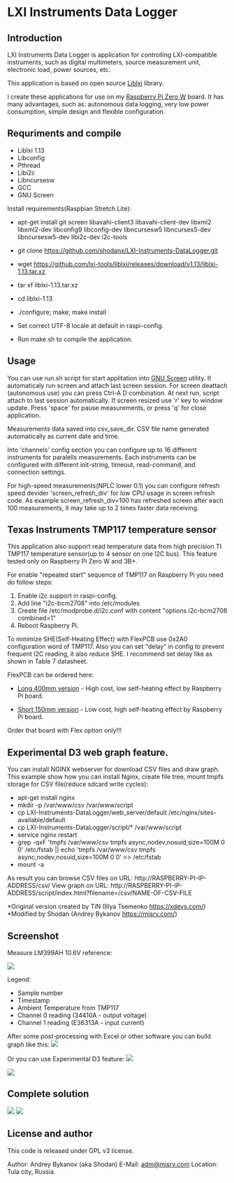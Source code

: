 # LXI Instruments Data Logger

## Introduction

LXI Instruments Data Logger is application for controlling LXI-compatible instruments, such as digital multimeters,  source measurement unit, electronic load, power sources, etc.

This application is based on open source [Liblxi](https://github.com/lxi-tools/liblxi) library.

I create these applications for use on my [Raspberry Pi Zero W](https://www.raspberrypi.org/products/raspberry-pi-zero-w/) board. It has many advantages, such as: autonomous data logging, very low power consumption, simple design and flexible configuration.


## Requriments and compile
- Liblxi 1.13
- Libconfig
- Pthread
- Libi2c
- Libncursesw
- GCC
- GNU Screen


Install requirements(Raspbian Stretch Lite):
- apt-get install git screen libavahi-client3 libavahi-client-dev libxml2 libxml2-dev libconfig9 libconfig-dev libncursesw5 libncurses5-dev libncursesw5-dev libi2c-dev i2c-tools
- git clone https://github.com/shodanx/LXI-Instruments-DataLogger.git
- wget https://github.com/lxi-tools/liblxi/releases/download/v1.13/liblxi-1.13.tar.xz
- tar xf liblxi-1.13.tar.xz
- cd liblxi-1.13
- ./configure; make; make install


- Set correct UTF-8 locale at default in raspi-config.
- Run make.sh to compile the application.

## Usage
You can use run.sh script for start applitation into [GNU Screen](https://en.wikipedia.org/wiki/GNU_Screen) utility. It automaticaly run screen and attach last screen session. For screen deattach (autonomous use) you can press Ctrl-A D combination. At next run, script attach to last session automatically.
If screen resized use 'r' key to window update.
Press 'space' for pause measurements, or press 'q' for close application.

Measurements data saved into csv_save_dir. CSV file name generated automatically as current date and time.

Into 'channels' config section you can configure up to 16 different instruments for paralells measurements. Each instruments can be configured with different init-string, timeout, read-command, and connection settings.

For high-speed measurements(NPLC lower 0.1) you can configure refresh speed devider 'screen_refresh_div' for low CPU usage in screen refresh code. As example screen_refresh_div=100 has refreshed screen after each 100 measurements, it may take up to 2 times faster data receiving.

## Texas Instruments TMP117 temperature sensor

This application also support read temperature data from high precision TI TMP117 temperature sensor(up to 4 sensor on one I2C bus).
This feature tested only on Raspberry Pi Zero W and 3B+.

For enable "repeated start" sequence of TMP117 on Raspberry Pi you need do follow steps: 

 1. Enable i2c support in raspi-config.
 2. Add line "i2c-bcm2708" into /etc/modules
 3. Create file /etc/modprobe.d/i2c.conf with content "options i2c-bcm2708 combined=1"
 4. Reboot Raspberry Pi.

To minimize SHE(Self-Heating Effect) with FlexPCB use 0x2A0 configuration word of TMP117. Also you can set "delay" in config to prevent frequent I2C reading, it also reduce SHE. I recommend set delay like as shown in Table 7 datasheet.


FlexPCB can be ordered here:

- [Long 400mm version](https://oshpark.com/shared_projects/rqIdFGTS) - High cost, low self-heating effect by Raspberry Pi board.

- [Short 150mm version](https://oshpark.com/shared_projects/LciP4Zpo) - Low cost, high self-heating effect by Raspberry Pi board.

Order that board with Flex option only!!!

## Experimental D3 web graph feature.

You can install NGINX webserver for download CSV files and draw graph.
This example show how you can install Nginx, create file tree, mount tmpfs storage for CSV file(reduce sdcard write cycles):
- apt-get install nginx
- mkdir -p /var/www/csv /var/www/script
- cp LXI-Instruments-DataLogger/web_server/default /etc/nginx/sites-available/default
- cp LXI-Instruments-DataLogger/script/* /var/www/script
- service nginx restart
- grep -qxF 'tmpfs /var/www/csv tmpfs async,nodev,nosuid,size=100M 0 0' /etc/fstab || echo 'tmpfs /var/www/csv tmpfs async,nodev,nosuid,size=100M 0 0' >> /etc/fstab
- mount -a

As result you can browse CSV files on URL: http://RASPBERRY-PI-IP-ADDRESS/csv/
View graph on URL: http://RASPBERRY-PI-IP-ADDRESS/script/index.html?filename=/csv/NAME-OF-CSV-FILE

*Original version created by TiN (Illya Tsemenko https://xdevs.com/)
*Modified by Shodan (Andrey Bykanov https://misrv.com/)

## Screenshot

Measure LM399AH 10.6V reference:

![](https://misrv.com/wp-content/uploads/2019/05/cons_dl3.jpg)

Legend: 
- Sample number
- Timestamp
- Ambient Temperature from TMP117
- Channel 0 reading (34410A - output voltage)
- Channel 1 reading (E36313A - input current)

After some post-processing with Excel or other software you can build graph like this:
![](https://misrv.com/wp-content/uploads/2019/05/lm399_34410.png)

Or you can use Experimental D3 feature:
![](https://misrv.com/wp-content/uploads/2019/05/acf73fe5-e32d-483e-8aa3-bb822b0d6f58-e1559315294172.png)

![](https://misrv.com/wp-content/uploads/2019/05/685aadb8-2b54-4e4b-8eb2-d40e07627619.png)

## Complete solution
![](https://misrv.com/wp-content/uploads/2019/05/FJIMG_20190519_085057.jpg)
![](https://misrv.com/wp-content/uploads/2019/05/FJIMG_20190519_085127.jpg)

## License and author

This code is released under GPL v3 license.

Author: Andrey Bykanov (aka Shodan)
E-Mail: adm@misrv.com
Location: Tula city, Russia.
